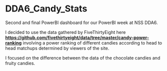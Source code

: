 # DDA6_Candy_Stats

Second and final PowerBI dashboard for our PowerBI week at NSS DDA6. 

I decided to use the data gathered by FiveThirtyEight here **https://github.com/fivethirtyeight/data/tree/master/candy-power-ranking** involving a power ranking of different candies according to head to head matchups determined by viewers of the site.

I focused on the difference between the data of the chocolate candies and fruity candies.
